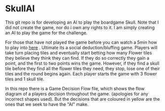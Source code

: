 # SkullAI
 This git repo is for developing an AI to play the boardgame Skull. Note that I did not create the game, nor do i own any rights to it. I am simply creating an AI to play the game for the challenge.

 For those that have not played the game before you can watch a 5min how to play into [here](https://www.youtube.com/watch?v=Cv1_6AfbwlQ) . Ultimate its a social deduction/bluffing game. Players will take turn placing tiles and eventually start betting how many Flower tiles they believe they think they can find. If they do so correctly they gain a point, and the first to two points wins the game. However, if they find a skull tile before they find all the flower tiles they need, they stop, lose one of their tiles and the round begins again. Each player starts the game with 3 flower tiles and 1 skull tile.

 In this repo there is a Game Decision Flow file, which shows the flow diagram of a players decision throughout the game. (apologies for any incorrect shapes used). But the decisions that are coloured in yellow are the ones that we seek to have the "AI" make.
